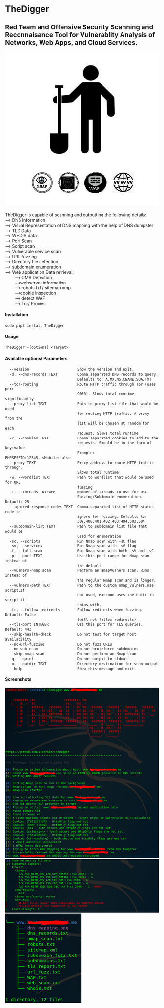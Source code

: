 # TheDigger
<h2>
Red Team and Offensive Security Scanning and Reconnaisance Tool for Vulnerablity Analysis of Networks, Web Apps, and Cloud Services.
</h2>
<img src="logo_Insight.PNG" alt="TheDigger Logo">
 <br><br>                                               
TheDigger is capable of scanning and outputting the following details:
<br>
--> DNS Information <br>
--> Visual Representation of DNS mapping with the help of DNS dumpster<br>
--> TLD Data <br>
--> WHOIS data<br>
--> Port Scan <br>
--> Script scan <br>
--> Vulnerable service scan <br>
--> URL fuzzing <br>
--> Directory file detection <br>
--> subdomain enumeration <br>
--> Web application Data retrieval: <br>
&nbsp&nbsp&nbsp&nbsp&nbsp&nbsp&nbsp&nbsp--> CMS Detection <br>
&nbsp&nbsp&nbsp&nbsp&nbsp&nbsp&nbsp&nbsp-->webserver information <br>
&nbsp&nbsp&nbsp&nbsp&nbsp&nbsp&nbsp&nbsp--> robots.txt / sitemap.xmp <br>
&nbsp&nbsp&nbsp&nbsp&nbsp&nbsp&nbsp&nbsp-->cookie inspection <br>
&nbsp&nbsp&nbsp&nbsp&nbsp&nbsp&nbsp&nbsp--> detect WAF <br>
&nbsp&nbsp&nbsp&nbsp&nbsp&nbsp&nbsp&nbsp--> Tor/ Proxies <br>

<h4>Installation</h4>

``` 
sudo pip3 install TheDigger 
```

<h4> Usage </h4>

``` 
TheDigger -[options] <Target> 
```

<h4> Available options/ Parameters </h4>

``` Options:
  --version                      Show the version and exit.
  -d, --dns-records TEXT         Comma separated DNS records to query.
                                 Defaults to: A,MX,NS,CNAME,SOA,TXT
  --tor-routing                  Route HTTP traffic through Tor (uses port
                                 9050). Slows total runtime significantly
  --proxy-list TEXT              Path to proxy list file that would be used
                                 for routing HTTP traffic. A proxy from the
                                 list will be chosen at random for each
                                 request. Slows total runtime
  -c, --cookies TEXT             Comma separated cookies to add to the
                                 requests. Should be in the form of key:value
                                 Example: PHPSESSID:12345,isMobile:false
  --proxy TEXT                   Proxy address to route HTTP traffic through.
                                 Slows total runtime
  -w, --wordlist TEXT            Path to wordlist that would be used for URL
                                 fuzzing
  -T, --threads INTEGER          Number of threads to use for URL
                                 Fuzzing/Subdomain enumeration. Default: 25
  --ignored-response-codes TEXT  Comma separated list of HTTP status code to
                                 ignore for fuzzing. Defaults to:
                                 302,400,401,402,403,404,503,504
  --subdomain-list TEXT          Path to subdomain list file that would be
                                 used for enumeration
  -sc, --scripts                 Run Nmap scan with -sC flag
  -sv, --services                Run Nmap scan with -sV flag
  -f, --full-scan                Run Nmap scan with both -sV and -sC
  -p, --port TEXT                Use this port range for Nmap scan instead of
                                 the default
  --vulners-nmap-scan            Perform an NmapVulners scan. Runs instead of
                                 the regular Nmap scan and is longer.
  --vulners-path TEXT            Path to the custom nmap_vulners.nse script.If
                                 not used, Raccoon uses the built-in script it
                                 ships with.
  -fr, --follow-redirects        Follow redirects when fuzzing. Default: False
                                 (will not follow redirects)
  --tls-port INTEGER             Use this port for TLS queries. Default: 443
  --skip-health-check            Do not test for target host availability
  --no-url-fuzzing               Do not fuzz URLs
  --no-sub-enum                  Do not bruteforce subdomains
  --skip-nmap-scan               Do not perform an Nmap scan
  -q, --quiet                    Do not output to stdout
  -o, --outdir TEXT              Directory destination for scan output
  --help                         Show this message and exit.
  ```

  <h4>Screenshots </h4>

  <img src="SC_1.png" alt="Screenshot"> <br>
  <img src="SC_2.PNG" alt="Screenshot">
  <img src="FileStructure.PNG" alt="TheDigger File Structure">
  



        
